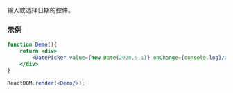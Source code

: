 输入或选择日期的控件。

### 示例

<!--start-code-->

```jsx
function Demo(){
    return <div>
        <DatePicker value={new Date(2020,9,1)} onChange={console.log}/>
    </div>
}

ReactDOM.render(<Demo/>);
```

<!--end-code-->
